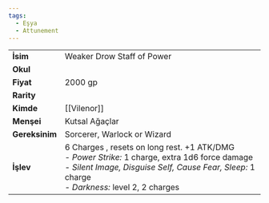 ```yaml
---
tags:
  - Eşya
  - Attunement
---  
```

  
|  |  |  
|---|---|  
| **İsim** | Weaker Drow Staff of Power|  
| **Okul** | |  
| **Fiyat** | 2000 gp|  
| **Rarity** | |  
| **Kimde** | [[Vilenor]]|  
| **Menşei** | Kutsal Ağaçlar|  
| **Gereksinim** | Sorcerer, Warlock or Wizard|  
| **İşlev** | 6 Charges , resets on long rest. +1 ATK/DMG<br>- *Power Strike:* 1 charge, extra 1d6 force damage<br>- *Silent Image, Disguise Self, Cause Fear, Sleep:* 1 charge<br>- *Darkness:* level 2, 2 charges|  
